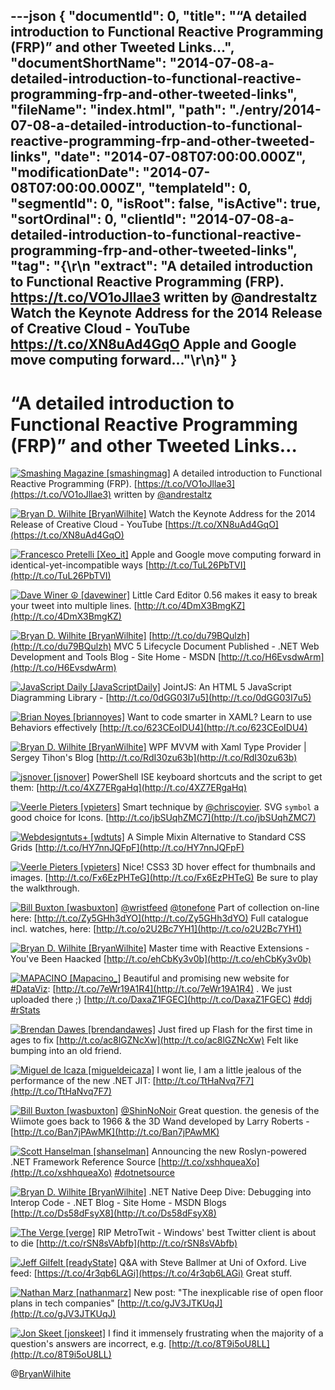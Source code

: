---json
{
  "documentId": 0,
  "title": "“A detailed introduction to Functional Reactive Programming (FRP)” and other Tweeted Links…",
  "documentShortName": "2014-07-08-a-detailed-introduction-to-functional-reactive-programming-frp-and-other-tweeted-links",
  "fileName": "index.html",
  "path": "./entry/2014-07-08-a-detailed-introduction-to-functional-reactive-programming-frp-and-other-tweeted-links",
  "date": "2014-07-08T07:00:00.000Z",
  "modificationDate": "2014-07-08T07:00:00.000Z",
  "templateId": 0,
  "segmentId": 0,
  "isRoot": false,
  "isActive": true,
  "sortOrdinal": 0,
  "clientId": "2014-07-08-a-detailed-introduction-to-functional-reactive-programming-frp-and-other-tweeted-links",
  "tag": "{\r\n  \"extract\": \"A detailed introduction to Functional Reactive Programming (FRP). https://t.co/VO1oJllae3 written by @andrestaltz  Watch the Keynote Address for the 2014 Release of Creative Cloud - YouTube https://t.co/XN8uAd4GqO  Apple and Google move computing forward...\"\r\n}"
}
---

# “A detailed introduction to Functional Reactive Programming (FRP)” and other Tweeted Links…

[<img alt="Smashing Magazine [smashingmag]" src="https://songhay.blob.core.windows.net/shared-social-twitter/smashingmag.png">](http://t.co/GWd3gP4kCk "Smashing Magazine [smashingmag]") <span>A detailed introduction to Functional Reactive Programming (FRP). [https://t.co/VO1oJllae3](https://t.co/VO1oJllae3) written by [@andrestaltz](http://twitter.com/andrestaltz)</span>

[<img alt="Bryan D. Wilhite [BryanWilhite]" src="https://songhay.blob.core.windows.net/shared-social-twitter/BryanWilhite.jpeg">](http://t.co/UNdqV0Z1zz "Bryan D. Wilhite [BryanWilhite]") <span>Watch the Keynote Address for the 2014 Release of Creative Cloud - YouTube [https://t.co/XN8uAd4GqO](https://t.co/XN8uAd4GqO)</span>

[<img alt="Francesco Pretelli [Xeo_it]" src="https://songhay.blob.core.windows.net/shared-social-twitter/Xeo_it.png">](http://t.co/NvTeC1tcUJ "Francesco Pretelli [Xeo_it]") <span>Apple and Google move computing forward in identical-yet-incompatible ways [http://t.co/TuL26PbTVI](http://t.co/TuL26PbTVI)</span>

[<img alt="Dave Winer ☮ [davewiner]" src="https://songhay.blob.core.windows.net/shared-social-twitter/davewiner.jpeg">](http://t.co/fuxogiHMsn "Dave Winer ☮ [davewiner]") <span>Little Card Editor 0.56 makes it easy to break your tweet into multiple lines. [http://t.co/4DmX3BmgKZ](http://t.co/4DmX3BmgKZ)</span>

[<img alt="Bryan D. Wilhite [BryanWilhite]" src="https://songhay.blob.core.windows.net/shared-social-twitter/BryanWilhite.jpeg">](http://t.co/UNdqV0Z1zz "Bryan D. Wilhite [BryanWilhite]") <span>[http://t.co/du79BQulzh](http://t.co/du79BQulzh) MVC 5 Lifecycle Document Published - .NET Web Development and Tools Blog - Site Home - MSDN [http://t.co/H6EvsdwArm](http://t.co/H6EvsdwArm)</span>

[<img alt="JavaScript Daily [JavaScriptDaily]" src="https://songhay.blob.core.windows.net/shared-social-twitter/JavaScriptDaily.png">](http://t.co/56rEexiC7n "JavaScript Daily [JavaScriptDaily]") <span>JointJS: An HTML 5 JavaScript Diagramming Library - [http://t.co/0dGG03I7u5](http://t.co/0dGG03I7u5)</span>

[<img alt="Brian Noyes [briannoyes]" src="https://songhay.blob.core.windows.net/shared-social-twitter/briannoyes.jpeg">](http://t.co/QzSU72oAoB "Brian Noyes [briannoyes]") <span>Want to code smarter in XAML? Learn to use Behaviors effectively [http://t.co/623CEoIDU4](http://t.co/623CEoIDU4)</span>

[<img alt="Bryan D. Wilhite [BryanWilhite]" src="https://songhay.blob.core.windows.net/shared-social-twitter/BryanWilhite.jpeg">](http://t.co/UNdqV0Z1zz "Bryan D. Wilhite [BryanWilhite]") <span>WPF MVVM with Xaml Type Provider | Sergey Tihon's Blog [http://t.co/RdI30zu63b](http://t.co/RdI30zu63b)</span>

[<img alt="jsnover [jsnover]" src="https://songhay.blob.core.windows.net/shared-social-twitter/jsnover.jpg">](http://t.co/MVfVwzuqm2 "jsnover [jsnover]") <span>PowerShell ISE keyboard shortcuts and the script to get them: [http://t.co/4XZ7ERgaHq](http://t.co/4XZ7ERgaHq)</span>

[<img alt="Veerle Pieters [vpieters]" src="https://songhay.blob.core.windows.net/shared-social-twitter/vpieters.png">](http://t.co/A4ZEwCEPEs "Veerle Pieters [vpieters]") <span>Smart technique by [@chriscoyier](http://twitter.com/chriscoyier). SVG `symbol` a good choice for Icons. [http://t.co/jbSUqhZMC7](http://t.co/jbSUqhZMC7)</span>

[<img alt="Webdesigntuts+ [wdtuts]" src="https://songhay.blob.core.windows.net/shared-social-twitter/wdtuts.png">](http://t.co/epgGUM1B1E "Webdesigntuts+ [wdtuts]") <span>A Simple Mixin Alternative to Standard CSS Grids [http://t.co/HY7nnJQFpF](http://t.co/HY7nnJQFpF)</span>

[<img alt="Veerle Pieters [vpieters]" src="https://songhay.blob.core.windows.net/shared-social-twitter/vpieters.png">](http://t.co/A4ZEwCEPEs "Veerle Pieters [vpieters]") <span>Nice! CSS3 3D hover effect for thumbnails and images. [http://t.co/Fx6EzPHTeG](http://t.co/Fx6EzPHTeG) Be sure to play the walkthrough.</span>

[<img alt="Bill Buxton [wasbuxton]" src="https://songhay.blob.core.windows.net/shared-social-twitter/wasbuxton.jpg">](http://t.co/GIaT5EqCkM "Bill Buxton [wasbuxton]") <span>[@wristfeed](http://twitter.com/wristfeed) [@tonefone](http://twitter.com/tonefone) Part of collection on-line here: [http://t.co/Zy5GHh3dYO](http://t.co/Zy5GHh3dYO) Full catalogue incl. watches, here: [http://t.co/o2U2Bc7YH1](http://t.co/o2U2Bc7YH1)</span>

[<img alt="Bryan D. Wilhite [BryanWilhite]" src="https://songhay.blob.core.windows.net/shared-social-twitter/BryanWilhite.jpeg">](http://t.co/UNdqV0Z1zz "Bryan D. Wilhite [BryanWilhite]") <span>Master time with Reactive Extensions - You've Been Haacked [http://t.co/ehCbKy3v0b](http://t.co/ehCbKy3v0b)</span>

[<img alt="MAPACINO [Mapacino_]" src="https://songhay.blob.core.windows.net/shared-social-twitter/Mapacino_.png">](http://t.co/wbkarOMscR "MAPACINO [Mapacino_]") <span>Beautiful and promising new website for [#DataViz](http://search.twitter.com/search?q=%23DataViz): [http://t.co/7eWr19A1R4](http://t.co/7eWr19A1R4) . We just uploaded there ;) [http://t.co/DaxaZ1FGEC](http://t.co/DaxaZ1FGEC) [#ddj](http://search.twitter.com/search?q=%23ddj) [#rStats](http://search.twitter.com/search?q=%23rStats)</span>

[<img alt="Brendan Dawes [brendandawes]" src="https://songhay.blob.core.windows.net/shared-social-twitter/brendandawes.jpeg">](http://t.co/NyXux5gg4N "Brendan Dawes [brendandawes]") <span>Just fired up Flash for the first time in ages to fix [http://t.co/ac8lGZNcXw](http://t.co/ac8lGZNcXw) Felt like bumping into an old friend.</span>

[<img alt="Miguel de Icaza [migueldeicaza]" src="https://songhay.blob.core.windows.net/shared-social-twitter/migueldeicaza.png">](http://t.co/NrWutH4j9m "Miguel de Icaza [migueldeicaza]") <span>I wont lie, I am a little jealous of the performance of the new .NET JIT: [http://t.co/TtHaNvq7F7](http://t.co/TtHaNvq7F7)</span>

[<img alt="Bill Buxton [wasbuxton]" src="https://songhay.blob.core.windows.net/shared-social-twitter/wasbuxton.jpg">](http://t.co/GIaT5EqCkM "Bill Buxton [wasbuxton]") <span>[@ShinNoNoir](http://twitter.com/ShinNoNoir) Great question. the genesis of the Wiimote goes back to 1966 & the 3D Wand developed by Larry Roberts - [http://t.co/Ban7jPAwMK](http://t.co/Ban7jPAwMK)</span>

[<img alt="Scott Hanselman [shanselman]" src="https://songhay.blob.core.windows.net/shared-social-twitter/shanselman.jpeg">](http://t.co/YA3jkLZNsD "Scott Hanselman [shanselman]") <span>Announcing the new Roslyn-powered .NET Framework Reference Source [http://t.co/xshhqueaXo](http://t.co/xshhqueaXo) [#dotnetsource](http://search.twitter.com/search?q=%23dotnetsource)</span>

[<img alt="Bryan D. Wilhite [BryanWilhite]" src="https://songhay.blob.core.windows.net/shared-social-twitter/BryanWilhite.jpeg">](http://t.co/UNdqV0Z1zz "Bryan D. Wilhite [BryanWilhite]") <span>.NET Native Deep Dive: Debugging into Interop Code - .NET Blog - Site Home - MSDN Blogs [http://t.co/Ds58dFsyX8](http://t.co/Ds58dFsyX8)</span>

[<img alt="The Verge [verge]" src="https://songhay.blob.core.windows.net/shared-social-twitter/verge.png">](http://t.co/W2SFxIGhA4 "The Verge [verge]") <span>RIP MetroTwit - Windows' best Twitter client is about to die [http://t.co/rSN8sVAbfb](http://t.co/rSN8sVAbfb)</span>

[<img alt="Jeff Gilfelt [readyState]" src="https://songhay.blob.core.windows.net/shared-social-twitter/readyState.jpeg">](https://t.co/NI9rsfudkX "Jeff Gilfelt [readyState]") <span>Q&A with Steve Ballmer at Uni of Oxford. Live feed: [https://t.co/4r3qb6LAGi](https://t.co/4r3qb6LAGi) Great stuff.</span>

[<img alt="Nathan Marz [nathanmarz]" src="https://songhay.blob.core.windows.net/shared-social-twitter/nathanmarz.jpeg">](http://t.co/fDsdfjraED "Nathan Marz [nathanmarz]") <span>New post: "The inexplicable rise of open floor plans in tech companies" [http://t.co/gJV3JTKUqJ](http://t.co/gJV3JTKUqJ)</span>

[<img alt="Jon Skeet [jonskeet]" src="https://songhay.blob.core.windows.net/shared-social-twitter/jonskeet.jpg">](http://t.co/87hG0owFaP "Jon Skeet [jonskeet]") <span>I find it immensely frustrating when the majority of a question's answers are incorrect, e.g. [http://t.co/8T9i5oU8LL](http://t.co/8T9i5oU8LL)</span>

@[BryanWilhite](https://twitter.com/BryanWilhite)
